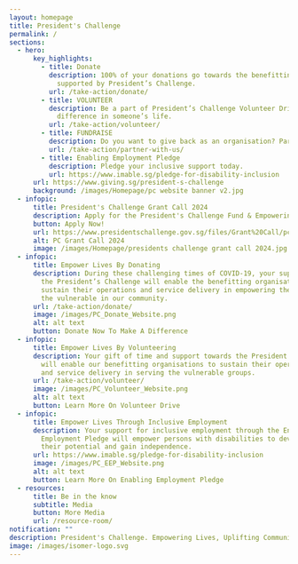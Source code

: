 ```yaml
---
layout: homepage
title: President's Challenge
permalink: /
sections:
  - hero:
      key_highlights:
        - title: Donate
          description: 100% of your donations go towards the benefitting organisations
            supported by President’s Challenge.
          url: /take-action/donate/
        - title: VOLUNTEER
          description: Be a part of President’s Challenge Volunteer Drive and make a
            difference in someone’s life.
          url: /take-action/volunteer/
        - title: FUNDRAISE
          description: Do you want to give back as an organisation? Partner with us.
          url: /take-action/partner-with-us/
        - title: Enabling Employment Pledge
          description: Pledge your inclusive support today.
          url: https://www.imable.sg/pledge-for-disability-inclusion
      url: https://www.giving.sg/president-s-challenge
      background: /images/Homepage/pc website banner v2.jpg
  - infopic:
      title: President's Challenge Grant Call 2024
      description: Apply for the President's Challenge Fund & Empowering for Life Fund now!
      button: Apply Now!
      url: https://www.presidentschallenge.gov.sg/files/Grant%20Call/pc2024_application.pdf
      alt: PC Grant Call 2024
      image: /images/Homepage/presidents challenge grant call 2024.jpg
  - infopic:
      title: Empower Lives By Donating
      description: During these challenging times of COVID-19, your support towards
        the President’s Challenge will enable the benefitting organisations to
        sustain their operations and service delivery in empowering the lives of
        the vulnerable in our community.
      url: /take-action/donate/
      image: /images/PC_Donate_Website.png
      alt: alt text
      button: Donate Now To Make A Difference
  - infopic:
      title: Empower Lives By Volunteering
      description: Your gift of time and support towards the President’s Challenge
        will enable our benefitting organisations to sustain their operations
        and service delivery in serving the vulnerable groups.
      url: /take-action/volunteer/
      image: /images/PC_Volunteer_Website.png
      alt: alt text
      button: Learn More On Volunteer Drive
  - infopic:
      title: Empower Lives Through Inclusive Employment
      description: Your support for inclusive employment through the Enabling
        Employment Pledge will empower persons with disabilities to develop
        their potential and gain independence.
      url: https://www.imable.sg/pledge-for-disability-inclusion
      image: /images/PC_EEP_Website.png
      alt: alt text
      button: Learn More On Enabling Employment Pledge
  - resources:
      title: Be in the know
      subtitle: Media
      button: More Media
      url: /resource-room/
notification: ""
description: President's Challenge. Empowering Lives, Uplifting Communities.
image: /images/isomer-logo.svg
---
```

